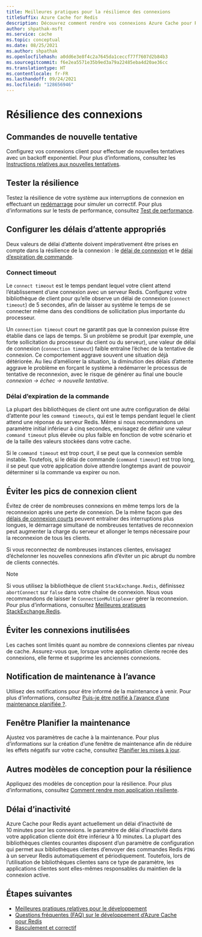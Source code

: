 ```yaml
---
title: Meilleures pratiques pour la résilience des connexions
titleSuffix: Azure Cache for Redis
description: Découvrez comment rendre vos connexions Azure Cache pour Redis résilientes.
author: shpathak-msft
ms.service: cache
ms.topic: conceptual
ms.date: 08/25/2021
ms.author: shpathak
ms.openlocfilehash: a0dd6e3e8f4c2a7645da1ceccf77f7607d2b84b3
ms.sourcegitcommit: f6e2ea5571e35b9ed3a79a22485eba4d20ae36cc
ms.translationtype: HT
ms.contentlocale: fr-FR
ms.lasthandoff: 09/24/2021
ms.locfileid: "128656946"
---
```

# <a name="connection-resilience"></a>Résilience des connexions

## <a name="retry-commands"></a>Commandes de nouvelle tentative

Configurez vos connexions client pour effectuer de nouvelles tentatives avec un backoff exponentiel. Pour plus d’informations, consultez les [Instructions relatives aux nouvelles tentatives](/azure/architecture/best-practices/retry-service-specific#azure-cache-for-redis).

## <a name="test-resiliency"></a>Tester la résilience

Testez la résilience de votre système aux interruptions de connexion en effectuant un [redémarrage](cache-administration.md#reboot) pour simuler un correctif. Pour plus d’informations sur le tests de performance, consultez [Test de performance](cache-best-practices-performance.md).

## <a name="configure-appropriate-timeouts"></a>Configurer les délais d’attente appropriés

Deux valeurs de délai d’attente doivent impérativement être prises en compte dans la résilience de la connexion : le [délai de connexion](#connect-timeout) et le [délai d’expiration de commande](#command-timeout).

### <a name="connect-timeout"></a>Connect timeout

Le `connect timeout` est le temps pendant lequel votre client attend l’établissement d’une connexion avec un serveur Redis. Configurez votre bibliothèque de client pour qu’elle observe un délai de connexion (`connect timeout`) de 5 secondes, afin de laisser au système le temps de se connecter même dans des conditions de sollicitation plus importante du processeur.

Un `connection timeout` court ne garantit pas que la connexion puisse être établie dans ce laps de temps. Si un problème se produit (par exemple, une forte sollicitation du processeur du client ou du serveur), une valeur de délai de connexion (`connection timeout`) faible entraîne l’échec de la tentative de connexion. Ce comportement aggrave souvent une situation déjà détériorée. Au lieu d’améliorer la situation, la diminution des délais d’attente aggrave le problème en forçant le système à redémarrer le processus de tentative de reconnexion, avec le risque de générer au final une boucle *connexion -> échec -> nouvelle tentative*.

### <a name="command-timeout"></a>Délai d’expiration de la commande

La plupart des bibliothèques de client ont une autre configuration de délai d’attente pour les `command timeouts`, qui est le temps pendant lequel le client attend une réponse du serveur Redis. Même si nous recommandons un paramètre initial inférieur à cinq secondes, envisagez de définir une valeur `command timeout` plus élevée ou plus faible en fonction de votre scénario et de la taille des valeurs stockées dans votre cache.

Si le `command timeout` est trop court, il se peut que la connexion semble instable. Toutefois, si le délai de commande (`command timeout`) est trop long, il se peut que votre application doive attendre longtemps avant de pouvoir déterminer si la commande va expirer ou non.

## <a name="avoid-client-connection-spikes"></a>Éviter les pics de connexion client

Évitez de créer de nombreuses connexions en même temps lors de la reconnexion après une perte de connexion. De la même façon que des [délais de connexion courts](#configure-appropriate-timeouts) peuvent entraîner des interruptions plus longues, le démarrage simultané de nombreuses tentatives de reconnexion peut augmenter la charge du serveur et allonger le temps nécessaire pour la reconnexion de tous les clients.

Si vous reconnectez de nombreuses instances clientes, envisagez d’échelonner les nouvelles connexions afin d’éviter un pic abrupt du nombre de clients connectés.

> [!NOTE]
> Si vous utilisez la bibliothèque de client `StackExchange.Redis`, définissez `abortConnect` sur `false` dans votre chaîne de connexion.  Nous vous recommandons de laisser le `ConnectionMultiplexer` gérer la reconnexion. Pour plus d’informations, consultez [Meilleures pratiques StackExchange.Redis](/azure/azure-cache-for-redis/cache-management-faq#stackexchangeredis-best-practices).

## <a name="avoid-leftover-connections"></a>Éviter les connexions inutilisées

Les caches sont limités quant au nombre de connexions clientes par niveau de cache. Assurez-vous que, lorsque votre application cliente recrée des connexions, elle ferme et supprime les anciennes connexions.

## <a name="advance-maintenance-notification"></a>Notification de maintenance à l’avance

Utilisez des notifications pour être informé de la maintenance à venir. Pour plus d’informations, consultez [Puis-je être notifié à l’avance d’une maintenance planifiée ?](cache-failover.md#can-i-be-notified-in-advance-of-planned-maintenance).

## <a name="schedule-maintenance-window"></a>Fenêtre Planifier la maintenance

Ajustez vos paramètres de cache à la maintenance. Pour plus d’informations sur la création d’une fenêtre de maintenance afin de réduire les effets négatifs sur votre cache, consultez [Planifier les mises à jour](cache-administration.md#schedule-updates).

## <a name="more-design-patterns-for-resilience"></a>Autres modèles de conception pour la résilience

Appliquez des modèles de conception pour la résilience. Pour plus d’informations, consultez [Comment rendre mon application résiliente](cache-failover.md#how-do-i-make-my-application-resilient).

## <a name="idle-timeout"></a>Délai d’inactivité

Azure Cache pour Redis ayant actuellement un délai d’inactivité de 10 minutes pour les connexions. le paramètre de délai d’inactivité dans votre application cliente doit être inférieur à 10 minutes. La plupart des bibliothèques clientes courantes disposent d’un paramètre de configuration qui permet aux bibliothèques clientes d’envoyer des commandes Redis `PING` à un serveur Redis automatiquement et périodiquement. Toutefois, lors de l’utilisation de bibliothèques clientes sans ce type de paramètre, les applications clientes sont elles-mêmes responsables du maintien de la connexion active.

## <a name="next-steps"></a>Étapes suivantes

- [Meilleures pratiques relatives pour le développement](cache-best-practices-development.md)
- [Questions fréquentes (FAQ) sur le développement d’Azure Cache pour Redis](cache-development-faq.yml)
- [Basculement et correctif](cache-failover.md)
